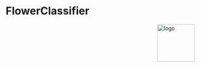# FlowerClassifier

<img src=https://github.com/user-attachments/assets/02a34512-1fda-4629-9839-c36544e0f2aa alt="logo" width="100" align="right" style="margin-left: 16px; margin-bottom: 16px">

